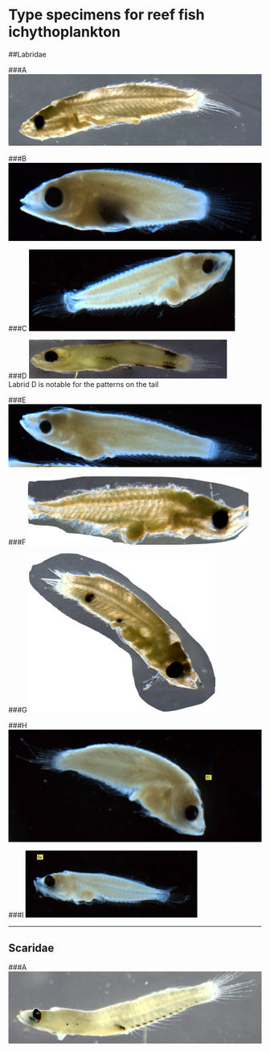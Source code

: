 # Type specimens for reef fish ichythoplankton

##Labridae

###A
![Labrid species A](../figs/type_specimens/labrid_A.png "Labrid A")

###B
![Labrid species B](../figs/type_specimens/labrid_B.png "Labrid B")

###C
![Labrid species C](../figs/type_specimens/labrid_C.png "Labrid C")

###D
![Labrid species D](../figs/type_specimens/labrid_D.png "Labrid D")  
Labrid D is notable for the patterns on the tail

###E
![Labrid species E](../figs/type_specimens/labrid_E.png "Labrid E")  

###F
![Labrid species F](../figs/type_specimens/labrid_F.png "Labrid F")  

###G
![Labrid species G](../figs/type_specimens/labrid_G.png "Labrid G")

###H
![Labrid species H](../figs/type_specimens/labrid_H.png "Labrid H")

###I
![Labrid species I](../figs/type_specimens/labrid_I.png "Labrid I")

***

## Scaridae

###A
![Scarid species A](../figs/type_specimens/scarid_a.jpg "Scarid A")
